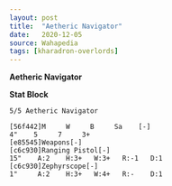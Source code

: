```yaml
---
layout: post
title:  "Aetheric Navigator"
date:   2020-12-05
source: Wahapedia
tags: [kharadron-overlords]
---
```


**Aetheric Navigator**

**Stat Block**
```
5/5 Aetheric Navigator
```

```
[56f442]M     W     B     Sa    [-]
4"    5     7     3+    
[e85545]Weapons[-]
[c6c930]Ranging Pistol[-]
15"    A:2    H:3+   W:3+   R:-1   D:1   
[c6c930]Zephyrscope[-]
1"     A:2    H:3+   W:4+   R:-    D:1   
```


